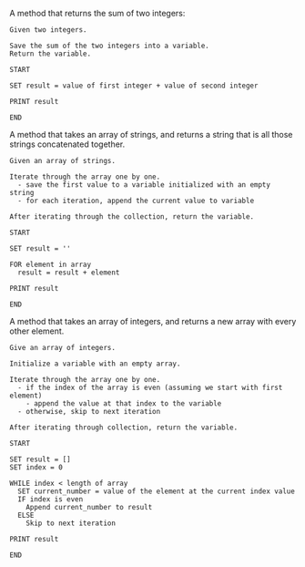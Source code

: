 A method that returns the sum of two integers:
```
Given two integers.

Save the sum of the two integers into a variable.
Return the variable.
```

```
START

SET result = value of first integer + value of second integer

PRINT result

END
```

A method that takes an array of strings, and returns a string that is all those strings concatenated together.
```
Given an array of strings.

Iterate through the array one by one.
  - save the first value to a variable initialized with an empty string
  - for each iteration, append the current value to variable

After iterating through the collection, return the variable.
```

```
START

SET result = ''

FOR element in array
  result = result + element

PRINT result

END
```

A method that takes an array of integers, and returns a new array with every other element.
```
Give an array of integers.

Initialize a variable with an empty array.

Iterate through the array one by one.
  - if the index of the array is even (assuming we start with first element)
    - append the value at that index to the variable
  - otherwise, skip to next iteration

After iterating through collection, return the variable.
```

```
START

SET result = []
SET index = 0

WHILE index < length of array
  SET current_number = value of the element at the current index value
  IF index is even
    Append current_number to result
  ELSE
    Skip to next iteration

PRINT result

END
```
